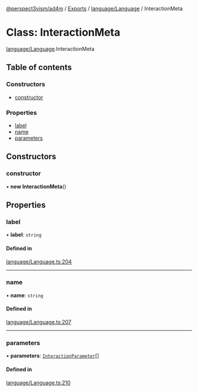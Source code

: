 [@perspect3vism/ad4m](../README.md) / [Exports](../modules.md) / [language/Language](../modules/language_Language.md) / InteractionMeta

# Class: InteractionMeta

[language/Language](../modules/language_Language.md).InteractionMeta

## Table of contents

### Constructors

- [constructor](language_Language.InteractionMeta.md#constructor)

### Properties

- [label](language_Language.InteractionMeta.md#label)
- [name](language_Language.InteractionMeta.md#name)
- [parameters](language_Language.InteractionMeta.md#parameters)

## Constructors

### constructor

• **new InteractionMeta**()

## Properties

### label

• **label**: `string`

#### Defined in

[language/Language.ts:204](https://github.com/perspect3vism/ad4m/blob/e76a46f1/core/src/language/Language.ts#L204)

___

### name

• **name**: `string`

#### Defined in

[language/Language.ts:207](https://github.com/perspect3vism/ad4m/blob/e76a46f1/core/src/language/Language.ts#L207)

___

### parameters

• **parameters**: [`InteractionParameter`](language_Language.InteractionParameter.md)[]

#### Defined in

[language/Language.ts:210](https://github.com/perspect3vism/ad4m/blob/e76a46f1/core/src/language/Language.ts#L210)
